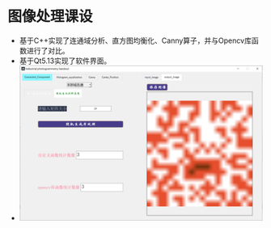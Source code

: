 # 图像处理课设

- 基于C++实现了连通域分析、直方图均衡化、Canny算子，并与Opencv库函数进行了对比。
- 基于Qt5.13实现了软件界面。
- ![image-20231218151208796](readmeAsserts/image-20231218151208796.png)